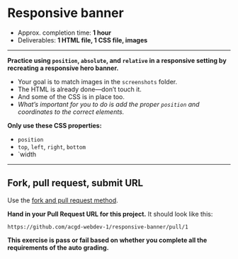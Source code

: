 # Responsive banner

- Approx. completion time: **1 hour**
- Deliverables: **1 HTML file, 1 CSS file, images**

---

**Practice using `position`, `absolute`, and `relative` in a responsive setting by recreating a responsive hero banner.**

- Your goal is to match images in the `screenshots` folder.
- The HTML is already done—don’t touch it.
- And some of the CSS is in place too.
- *What’s important for you to do is add the proper `position` and coordinates to the correct elements.*

**Only use these CSS properties:**

- `position`
- `top`, `left`, `right`, `bottom`
- `width

---

## Fork, pull request, submit URL

Use the [fork and pull request method](http://tasks.learn-the-web.algonquindesign.ca/web-dev-1/fork-pass-tests/).

**Hand in your Pull Request URL for this project.** It should look like this:

```
https://github.com/acgd-webdev-1/responsive-banner/pull/1
```

**This exercise is pass or fail based on whether you complete all the requirements of the auto grading.**
